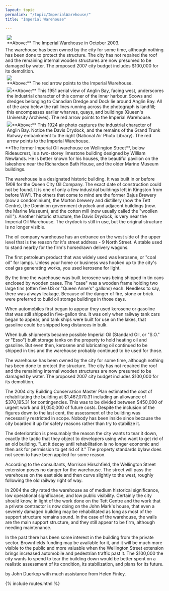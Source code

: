```yaml
---
layout: topic
permalink: "/topic/ImperialWarehouse/"
title: "Imperial Warehouse"

---
```


<div class="floatright" style="width: 500px; margin: 5px;"><img src="Images/ImperialOil3.jpg"><br><span class="phototext">**Above:** The Imperial Warehouse in October 2003.</span></div>
<div class="highlightquote">The warehouse has been owned by the city for some time, although nothing has been done to protect the structure.  The city has not repaired the roof and the remaining internal wooden structures are now presumed to be damaged by water. The proposed 2007 city budget includes $100,000 for its demolition.
</div>
<div class="clearboth floatright" style="width: 500px; margin: 5px;"><img src="Images/ImperialWarehouse01.jpg"><br><span class="phototext">**Above:** The red arrow points to the Imperial Warehouse.
</span></div>
<div class="clearboth floatright" style="width: 500px; margin: 5px;"><img src="Images/ImperialWarehouse02.jpg"><span class="phototext">**Above:** This 1951 aerial view of Anglin Bay, facing west, underscores the industrial character of this corner of the inner harbour. Scows and dredges belonging to Canadian Dredge and Dock lie around Anglin Bay. All of the area below the rail lines running across the photograph is landfill; this encompasses earlier wharves, quays, and buildings (Queen's University Archives). The red arrow points to the Imperial Warehouse.
</span></div>
<div class="clearboth floatright" style="width: 500px; margin: 5px;"><img src="Images/ImperialWarehouse03.jpg"><span class="phototext">**Above:** This 1924 air photo captures the industrial character of Anglin Bay. Notice the Davis Drydock, and the remains of the Grand Trunk Railway embankment to the right (National Air Photo Library). The red arrow points to the Imperial Warehouse.
</span></div>
**The former Imperial Oil warehouse on Wellington Street**, below Rideaucrest, is a two-storey limestone building designed by William Newlands. He is better known for his houses, the beautiful pavilion on the lakeshore near the Richardson Bath House, and the older Marine Museum buildings.

The warehouse is a designated historic building.  It was built in or before 1908 for the Queen City Oil Company. The exact date of construction could not be found. It is one of only a few industrial buildings left in Kingston from before WW1.  The others that come to mind are the former Bajus Brewery (now a condominium), the Morton brewery and distillery (now the Tett Centre), the Dominion government drydock and adjacent buildings (now. the Marine Museum), and the cotton mill (now usually called the "woollen mill").   Another historic structure, the Davis Drydock, is very near the Imperial Oil Warehouse.  The drydock is still in use, but the original structure is no longer visible.

The oil company warehouse has an entrance on the west side of the upper level that is the reason for it's street address -  9 North Street. A stable used to stand nearby for the firm's horsedrawn delivery wagons.

The first petroleum product that was widely used was kerosene, or "coal oil" for lamps.  Unless your home or business was hooked up to the city's coal gas generating works, you used kerosene for light.

By the time the warehouse was built kerosene was being shipped in tin cans enclosed by wooden cases.  The "case" was a wooden frame holding two large tins (often five US or "Queen Anne's" gallons) each.  Needless to say, there was always leakage.  Because of the danger of fire, stone or brick were preferred to build oil storage buildings in those days.

When automobiles first began to appear they used kerosene or gasoline that was still shipped in five-gallon tins.  It was only when railway tank cars began to appear, and tank ships were built for use on the lakes, that gasoline could be shipped long distances in bulk.

When bulk shipments became possible Imperial Oil (Standard Oil, or "S.O." or "Esso") built storage tanks on the property to hold heating oil and gasoline.  But even then, kerosene and lubricating oil continued to be shipped in tins and the warehouse probably continued to be used for those.

The warehouse has been owned by the city for some time, although nothing has been done to protect the structure.  The city has not repaired the roof and the remaining internal wooden structures are now presumed to be damaged by water. The proposed 2007 city budget includes $100,000 for its demolition.

The 2004 city Building Conservation Master Plan estimated the cost of rehabilitating the building at $1,467,070.31 including an allowance of $370,195.31 for contingencies.  This was to be divided between $450,000 of urgent work and $1,050,000 of future costs. Despite the inclusion of the figures down to the last cent, the assessment of the building was necessarily restricted in scope.  Nobody has been inside since because the city  boarded it up for safety reasons rather than try to stabilize it.

The deterioration is presumably the reason the city wants to tear it down, exactly the tactic that they object to developers using who want to get rid of an old building.  "Let it decay until rehabilitation is no longer economic and then ask for permission to get rid of it."  The property standards bylaw does not seem to have been applied for some reason.

According to the consultants, Morrison Hirschfield, the Wellington Street extension poses no danger for the warehouse.  The street will pass the warehouse on the east side and then curve slightly to the west, roughly following the old railway right of way.

In 2004 the city rated the warehouse as of medium historical significance, low operational significance, and low public visibility. Certainly the city should know, in light of the work done on the Tett Centre and the work that a private contractor is now doing on the John Mark's house, that even a severely damaged building may be rehabilitated as long as most of the support structure remains sound.  In the case of the warehouse, the walls are the main support structure, and they still appear to be firm, although needing maintenance.

In the past there has been some interest in the building from the private sector.  Brownfields funding may be available for it, and it will be much more visible to the public and more valuable when the Wellington Street extension brings increased automobile and pedestrian traffic past it.  The $100,000 the city wants to spend to tear the building down would be better spent on a realistic assessment of its condition, its stabilization, and plans for its future.

by John Duerkop with much assistance from Helen Finley.

{% include routes.html %}
